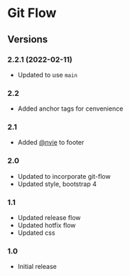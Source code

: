 # Git Flow

## Versions

### 2.2.1 (2022-02-11)
* Updated to use `main`

### 2.2
* Added anchor tags for cenvenience

### 2.1
* Added [@nvie](https://twitter.com/nvie) to footer

### 2.0
* Updated to incorporate git-flow
* Updated style, bootstrap 4

### 1.1
* Updated release flow
* Updated hotfix flow
* Updated css

### 1.0
* Initial release
